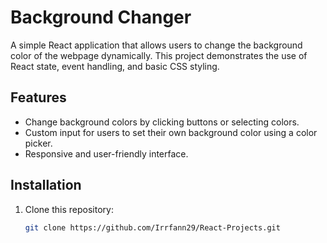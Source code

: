 # Background Changer

A simple React application that allows users to change the background color of the webpage dynamically. This project demonstrates the use of React state, event handling, and basic CSS styling.

## Features

- Change background colors by clicking buttons or selecting colors.
- Custom input for users to set their own background color using a color picker.
- Responsive and user-friendly interface.


## Installation

1. Clone this repository:

   ```bash
   git clone https://github.com/Irrfann29/React-Projects.git